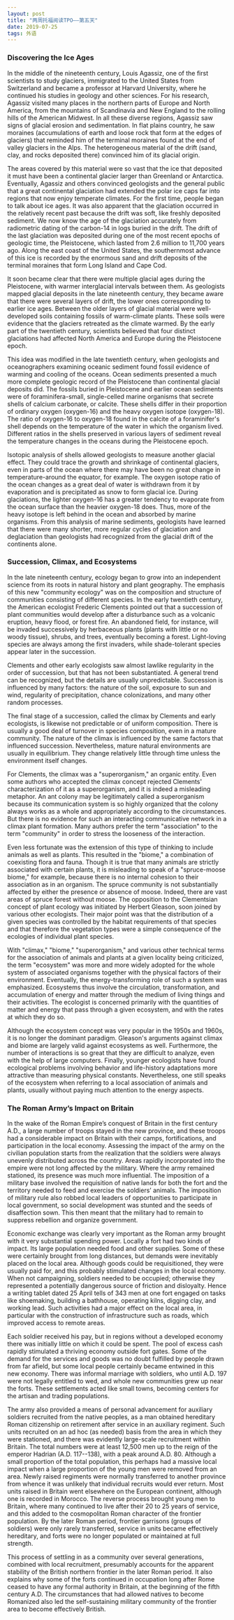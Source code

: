 ```yaml
---
layout: post
title: "两周托福阅读TPO——第五天"
date: 2019-07-25
tags: 外语   
---
```


### Discovering the Ice Ages

In the middle of the nineteenth century, Louis Agassiz, one of the first scientists to study glaciers, immigrated to the United States from Switzerland and became a professor at Harvard University, where he continued his studies in geology and other sciences. For his research, Agassiz visited many places in the northern parts of Europe and North America, from the mountains of Scandinavia and New England to the rolling hills of the American Midwest. In all these diverse regions, Agassiz saw signs of glacial erosion and sedimentation. In flat plains country, he saw moraines (accumulations of earth and loose rock that form at the edges of glaciers) that reminded him of the terminal moraines found at the end of valley glaciers in the Alps. The heterogeneous material of the drift (sand, clay, and rocks deposited there) convinced him of its glacial origin. 

The areas covered by this material were so vast that the ice that deposited it must have been a continental glacier larger than Greenland or Antarctica. Eventually, Agassiz and others convinced geologists and the general public that a great continental glaciation had extended the polar ice caps far into regions that now enjoy temperate climates. For the first time, people began to talk about ice ages. It was also apparent that the glaciation occurred in the relatively recent past because the drift was soft, like freshly deposited sediment. We now know the age of the glaciation accurately from radiometric dating of the carbon-14 in logs buried in the drift. The drift of the last glaciation was deposited during one of the most recent epochs of geologic time, the Pleistocene, which lasted from 2.6 million to 11,700 years ago. Along the east coast of the United States, the southernmost advance of this ice is recorded by the enormous sand and drift deposits of the terminal moraines that form Long Island and Cape Cod.

It soon became clear that there were multiple glacial ages during the Pleistocene, with warmer interglacial intervals between them. As geologists mapped glacial deposits in the late nineteenth century, they became aware that there were several layers of drift, the lower ones corresponding to earlier ice ages. Between the older layers of glacial material were well-developed soils containing fossils of warm-climate plants. These soils were evidence that the glaciers retreated as the climate warmed. By the early part of the twentieth century, scientists believed that four distinct glaciations had affected North America and Europe during the Pleistocene epoch.

This idea was modified in the late twentieth century, when geologists and oceanographers examining oceanic sediment found fossil evidence of warming and cooling of the oceans. Ocean sediments presented a much more complete geologic record of the Pleistocene than continental glacial deposits did. The fossils buried in Pleistocene and earlier ocean sediments were of foraminifera-small, single-celled marine organisms that secrete shells of calcium carbonate, or calcite. These shells differ in their proportion of ordinary oxygen (oxygen-16) and the heavy oxygen isotope (oxygen-18). The ratio of oxygen-16 to oxygen-18 found in the calcite of a foraminifer's shell depends on the temperature of the water in which the organism lived. Different ratios in the shells preserved in various layers of sediment reveal the temperature changes in the oceans during the Pleistocene epoch.

Isotopic analysis of shells allowed geologists to measure another glacial effect. They could trace the growth and shrinkage of continental glaciers, even in parts of the ocean where there may have been no great change in temperature-around the equator, for example. The oxygen isotope ratio of the ocean changes as a great deal of water is withdrawn from it by evaporation and is precipitated as snow to form glacial ice. During glaciations, the lighter oxygen-16 has a greater tendency to evaporate from the ocean surface than the heavier oxygen-18 does. Thus, more of the heavy isotope is left behind in the ocean and absorbed by marine organisms. From this analysis of marine sediments, geologists have learned that there were many shorter, more regular cycles of glaciation and deglaciation than geologists had recognized from the glacial drift of the continents alone.

### Succession, Climax, and Ecosystems

In the late nineteenth century, ecology began to grow into an independent science from its roots in natural history and plant geography. The emphasis of this new "community ecology" was on the composition and structure of communities consisting of different species. In the early twentieth century, the American ecologist Frederic Clements pointed out that a succession of plant communities would develop after a disturbance such as a volcanic eruption, heavy flood, or forest fire. An abandoned field, for instance, will be invaded successively by herbaceous plants (plants with little or no woody tissue), shrubs, and trees, eventually becoming a forest. Light-loving species are always among the first invaders, while shade-tolerant species appear later in the succession.

Clements and other early ecologists saw almost lawlike regularity in the order of succession, but that has not been substantiated. A general trend can be recognized, but the details are usually unpredictable. Succession is influenced by many factors: the nature of the soil, exposure to sun and wind, regularity of precipitation, chance colonizations, and many other random processes.

The final stage of a succession, called the climax by Clements and early ecologists, is likewise not predictable or of uniform composition. There is usually a good deal of turnover in species composition, even in a mature community. The nature of the climax is influenced by the same factors that influenced succession. Nevertheless, mature natural environments are usually in equilibrium. They change relatively little through time unless the environment itself changes.

For Clements, the climax was a "superorganism," an organic entity. Even some authors who accepted the climax concept rejected Clements' characterization of it as a superorganism, and it is indeed a misleading metaphor. An ant colony may be legitimately called a superorganism because its communication system is so highly organized that the colony always works as a whole and appropriately according to the circumstances. But there is no evidence for such an interacting communicative network in a climax plant formation. Many authors prefer the term "association" to the term "community" in order to stress the looseness of the interaction.

Even less fortunate was the extension of this type of thinking to include animals as well as plants. This resulted in the "biome," a combination of coexisting flora and fauna. Though it is true that many animals are strictly associated with certain plants, it is misleading to speak of a "spruce-moose biome," for example, because there is no internal cohesion to their association as in an organism. The spruce community is not substantially affected by either the presence or absence of moose. Indeed, there are vast areas of spruce forest without moose. The opposition to the Clementsian concept of plant ecology was initiated by Herbert Gleason, soon joined by various other ecologists. Their major point was that the distribution of a given species was controlled by the habitat requirements of that species and that therefore the vegetation types were a simple consequence of the ecologies of individual plant species.

With "climax," "biome," "superorganism," and various other technical terms for the association of animals and plants at a given locality being criticized, the term "ecosystem" was more and more widely adopted for the whole system of associated organisms together with the physical factors of their environment. Eventually, the energy-transforming role of such a system was emphasized. Ecosystems thus involve the circulation, transformation, and accumulation of energy and matter through the medium of living things and their activities. The ecologist is concerned primarily with the quantities of matter and energy that pass through a given ecosystem, and with the rates at which they do so.

Although the ecosystem concept was very popular in the 1950s and 1960s, it is no longer the dominant paradigm. Gleason's arguments against climax and biome are largely valid against ecosystems as well. Furthermore, the number of interactions is so great that they are difficult to analyze, even with the help of large computers. Finally, younger ecologists have found ecological problems involving behavior and life-history adaptations more attractive than measuring physical constants. Nevertheless, one still speaks of the ecosystem when referring to a local association of animals and plants, usually without paying much attention to the energy aspects.



### The Roman Army’s Impact on Britain

In the wake of the Roman Empire’s conquest of Britain in the first century A.D., a large number of troops stayed in the new province, and these troops had a considerable impact on Britain with their camps, fortifications, and participation in the local economy. Assessing the impact of the army on the civilian population starts from the realization that the soldiers were always unevenly distributed across the country. Areas rapidly incorporated into the empire were not long affected by the military. Where the army remained stationed, its presence was much more influential. The imposition of a military base involved the requisition of native lands for both the fort and the territory needed to feed and exercise the soldiers’ animals. The imposition of military rule also robbed local leaders of opportunities to participate in local government, so social development was stunted and the seeds of disaffection sown. This then meant that the military had to remain to suppress rebellion and organize government.

Economic exchange was clearly very important as the Roman army brought with it very substantial spending power. Locally a fort had two kinds of impact. Its large population needed food and other supplies. Some of these were certainly brought from long distances, but demands were inevitably placed on the local area. Although goods could be requisitioned, they were usually paid for, and this probably stimulated changes in the local economy. When not campaigning, soldiers needed to be occupied; otherwise they represented a potentially dangerous source of friction and disloyalty. Hence a writing tablet dated 25 April tells of 343 men at one fort engaged on tasks like shoemaking, building a bathhouse, operating kilns, digging clay, and working lead. Such activities had a major effect on the local area, in particular with the construction of infrastructure such as roads, which improved access to remote areas.

Each soldier received his pay, but in regions without a developed economy there was initially little on which it could be spent. The pool of excess cash rapidly stimulated a thriving economy outside fort gates. Some of the demand for the services and goods was no doubt fulfilled by people drawn from far afield, but some local people certainly became entwined in this new economy. There was informal marriage with soldiers, who until A.D. 197 were not legally entitled to wed, and whole new communities grew up near the forts. These settlements acted like small towns, becoming centers for the artisan and trading populations.

The army also provided a means of personal advancement for auxiliary soldiers recruited from the native peoples, as a man obtained hereditary Roman citizenship on retirement after service in an auxiliary regiment. Such units recruited on an ad hoc (as needed) basis from the area in which they were stationed, and there was evidently large-scale recruitment within Britain. The total numbers were at least 12,500 men up to the reign of the emperor Hadrian (A.D. 117--138), with a peak around A.D. 80. Although a small proportion of the total population, this perhaps had a massive local impact when a large proportion of the young men were removed from an area. Newly raised regiments were normally transferred to another province from whence it was unlikely that individual recruits would ever return. Most units raised in Britain went elsewhere on the European continent, although one is recorded in Morocco. The reverse process brought young men to Britain, where many continued to live after their 20 to 25 years of service, and this added to the cosmopolitan Roman character of the frontier population. By the later Roman period, frontier garrisons (groups of soldiers) were only rarely transferred, service in units became effectively hereditary, and forts were no longer populated or maintained at full strength.

This process of settling in as a community over several generations, combined with local recruitment, presumably accounts for the apparent stability of the British northern frontier in the later Roman period. It also explains why some of the forts continued in occupation long after Rome ceased to have any formal authority in Britain, at the beginning of the fifth century A.D. The circumstances that had allowed natives to become Romanized also led the self-sustaining military community of the frontier area to become effectively British.


